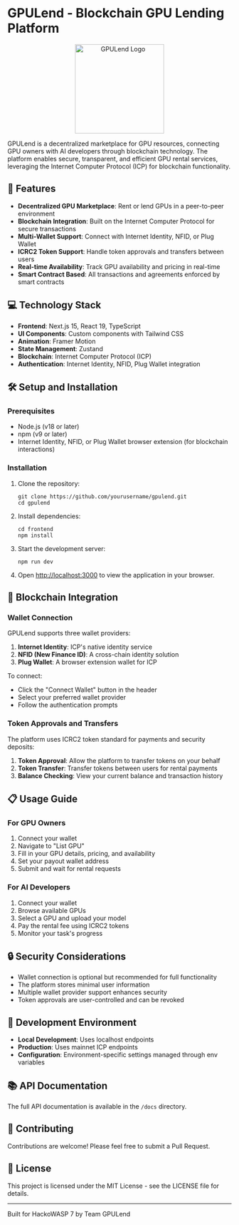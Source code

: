 # GPULend - Blockchain GPU Lending Platform

<div align="center">
  <img src="frontend/public/logo.png" alt="GPULend Logo" width="200" height="200" />
</div>

GPULend is a decentralized marketplace for GPU resources, connecting GPU owners with AI developers through blockchain technology. The platform enables secure, transparent, and efficient GPU rental services, leveraging the Internet Computer Protocol (ICP) for blockchain functionality.

## 🚀 Features

- **Decentralized GPU Marketplace**: Rent or lend GPUs in a peer-to-peer environment
- **Blockchain Integration**: Built on the Internet Computer Protocol for secure transactions
- **Multi-Wallet Support**: Connect with Internet Identity, NFID, or Plug Wallet
- **ICRC2 Token Support**: Handle token approvals and transfers between users
- **Real-time Availability**: Track GPU availability and pricing in real-time
- **Smart Contract Based**: All transactions and agreements enforced by smart contracts

## 💻 Technology Stack

- **Frontend**: Next.js 15, React 19, TypeScript
- **UI Components**: Custom components with Tailwind CSS
- **Animation**: Framer Motion
- **State Management**: Zustand
- **Blockchain**: Internet Computer Protocol (ICP)
- **Authentication**: Internet Identity, NFID, Plug Wallet integration

## 🛠️ Setup and Installation

### Prerequisites

- Node.js (v18 or later)
- npm (v9 or later)
- Internet Identity, NFID, or Plug Wallet browser extension (for blockchain interactions)

### Installation

1. Clone the repository:
   ```
   git clone https://github.com/yourusername/gpulend.git
   cd gpulend
   ```

2. Install dependencies:
   ```
   cd frontend
   npm install
   ```

3. Start the development server:
   ```
   npm run dev
   ```

4. Open [http://localhost:3000](http://localhost:3000) to view the application in your browser.

## 🔗 Blockchain Integration

### Wallet Connection

GPULend supports three wallet providers:

1. **Internet Identity**: ICP's native identity service
2. **NFID (New Finance ID)**: A cross-chain identity solution
3. **Plug Wallet**: A browser extension wallet for ICP

To connect:
- Click the "Connect Wallet" button in the header
- Select your preferred wallet provider
- Follow the authentication prompts

### Token Approvals and Transfers

The platform uses ICRC2 token standard for payments and security deposits:

1. **Token Approval**: Allow the platform to transfer tokens on your behalf
2. **Token Transfer**: Transfer tokens between users for rental payments
3. **Balance Checking**: View your current balance and transaction history

## 📋 Usage Guide

### For GPU Owners

1. Connect your wallet
2. Navigate to "List GPU"
3. Fill in your GPU details, pricing, and availability
4. Set your payout wallet address
5. Submit and wait for rental requests

### For AI Developers

1. Connect your wallet
2. Browse available GPUs
3. Select a GPU and upload your model
4. Pay the rental fee using ICRC2 tokens
5. Monitor your task's progress

## 🔒 Security Considerations

- Wallet connection is optional but recommended for full functionality
- The platform stores minimal user information
- Multiple wallet provider support enhances security
- Token approvals are user-controlled and can be revoked

## 🧪 Development Environment

- **Local Development**: Uses localhost endpoints
- **Production**: Uses mainnet ICP endpoints
- **Configuration**: Environment-specific settings managed through env variables

## 📚 API Documentation

The full API documentation is available in the `/docs` directory.

## 🤝 Contributing

Contributions are welcome! Please feel free to submit a Pull Request.

## 📝 License

This project is licensed under the MIT License - see the LICENSE file for details.

---

Built for HackoWASP 7 by Team GPULend
